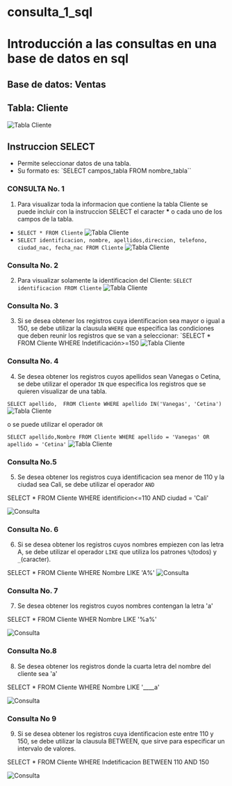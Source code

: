# consulta_1_sql
# Introducción a las consultas en una base de datos en sql

## Base de datos: Ventas
## Tabla: Cliente

![Tabla Cliente](tabla_cliente.png "Tabla Cliente")

## Instruccion SELECT
- Permite seleccionar datos de una tabla.
- Su formato es: `SELECT campos_tabla FROM nombre_tabla``

### CONSULTA No. 1
1. Para visualizar toda la informacion que contiene la tabla Cliente se puede incluir con la instruccion SELECT el caracter **\*** o cada uno de los campos de la tabla.

- `SELECT * FROM Cliente`
![Tabla Cliente](cliente1_1.png "Tabla consulta1_2")
- `SELECT identificacion, nombre, apellidos,direccion, telefono, ciudad_nac, fecha_nac FROM Cliente`
![Tabla Cliente](consulta1_2.png "Tabla consulta 2")

### Consulta No. 2

2. Para visualizar solamente la identificacion del Cliente: `SELECT identificacion FROM Cliente`
![Tabla Cliente](consulta2.png "Tabla consulta 2")

### Consulta No. 3

3. Si se desea obtener los registros cuya identificacion sea mayor o igual a 150, se debe utilizar la clausula `WHERE` que especifica las condiciones que deben reunir los registros que se van a seleccionar: `SELECT * FROM Cliente WHERE Indetificación>=150
![Tabla Cliente](consulta3.png "Tabla consulta 3")


### Consulta No. 4 

4. Se desea obtener los registros cuyos apellidos sean Vanegas o Cetina, se debe utilizar el operador `IN` que especifica los registros que se quieren visualizar de una tabla.

`SELECT apellido,  FROM Cliente WHERE apellido IN('Vanegas', 'Cetina')`
![Tabla Cliente](consulta4_1.png "Tabla consulta 4_1")


o se puede utilizar el operador `OR`

`SELECT apellido,Nombre FROM Cliente WHERE apellido = 'Vanegas' OR apellido = 'Cetina'` 
![Tabla Cliente](consulta4.png "Tabla consulta 4_2")

### Consulta No.5

5. Se desea obtener los registros cuya identificacion sea menor de 110 y la ciudad sea Cali, se debe utilizar el operador `AND`

SELECT * FROM Cliente WHERE identificion<=110 AND ciudad = 'Cali'

![Consulta](consulta5.png "consulta 5")


### Consulta No. 6

6. Si se desea obtener los registros cuyos nombres empiezen con las letra A, se debe utilizar el operador `LIKE` que utiliza los patrones `%`(todos) y `_`(caracter).

SELECT * FROM Cliente WHERE Nombre LIKE 'A%'
![Consulta](consulta6.png "consulta 6")

### Consulta No. 7

7. Se desea obtener los registros cuyos nombres contengan la letra 'a'

SELECT * FROM Cliente WHER Nombre LIKE '%a%'

![Consulta](CONSULTA7.png "consulta 7")

### Consulta No.8

8. Se desea obtener los registros donde la cuarta letra del nombre del cliente sea 'a'

SELECT * FROM Cliente WHERE Nombre LIKE '____a'

![Consulta](consulta8.png "consulta 8")

### Consulta No 9

9. Si se desea obtener los registros cuya identificacion este entre 110 y 150, se debe utilizar la clausula BETWEEN, que sirve para especificar un intervalo de valores.

SELECT * FROM Cliente WHERE Indetificacion BETWEEN 110 AND 150

![Consulta](consulta9.png "consulta 9")
